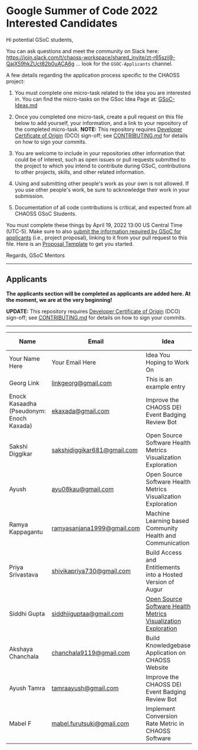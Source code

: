 # Google Summer of Code 2022 Interested Candidates

Hi potential GSoC students,

You can ask questions and meet the community on Slack here: https://join.slack.com/t/chaoss-workspace/shared_invite/zt-r65szij9-QajX59hkZUct82b0uACA6g  ... look for the `GSOC-Applicants` channel. 

A few details regarding the application process specific to the CHAOSS project:

1) You must complete one micro-task related to the idea you are interested in. You can find the micro-tasks on the GSoc Idea Page at: [GSoC-Ideas.md](./GSoC-Ideas.md)

2) Once you completed one micro-task, create a pull request on this file below to add yourself, your information, and a link to your repository of the completed micro-task. **NOTE:** This repository requires [Developer Certificate of Origin](https://developercertificate.org/) (DCO) sign-off; see [CONTRIBUTING.md](https://github.com/chaoss/governance/blob/master/CONTRIBUTING.md#code-or-document-change-contributions-github-interface) for details on how to sign your commits.

3) You are welcome to include in your repositories other information that could be of interest, such as open issues or pull requests submitted to the project to which you intend to contribute during GSoC, contributions to other projects, skills, and other related information.

4) Using and submitting other people's work as your own is not allowed. If you use other people's work, be sure to acknowledge their work in your submission.

6) Documentation of all code contributions is critical, and expected from all CHAOSS GSoC Students. 

You must complete these things by April 19, 2022 13:00 US Central Time (UTC-5). Make sure to also [submit the information required by GSoC for applicants](https://summerofcode.withgoogle.com/) (i.e., project proposal), linking to it from your pull request to this file. Here is an [Proposal Template](https://docs.google.com/document/d/1YZez6_hgp2dBybEsMZoQ-ONB9IawK4_OPISLHe9Tjew/edit) to get you started.

Regards,
GSoC Mentors

------

## Applicants
 
**The applicants section will be completed as applicants are added here. At the moment, we are at the very beginning!**

**UPDATE:** This repository requires [Developer Certificate of Origin](https://developercertificate.org/) (DCO) sign-off; see [CONTRIBUTING.md](https://github.com/chaoss/governance/blob/master/CONTRIBUTING.md#code-or-document-change-contributions-github-interface) for details on how to sign your commits. 

------

| Name | Email | Idea | Micro-Task Repository | Project Proposal | Submitted on GSOC | 
| --- | --- | --- | --- | --- | --- |
| Your Name Here | Your Email Here |  Idea You Hoping to Work On | Link to your Mico-task Repo | Link to Your Proposal | YES/NO |
| Georg Link | linkgeorg@gmail.com | This is an example entry | [Micro-task](https://github.com/chaoss/governance/blob/master/GSoC-Ideas.md) | [Proposal Template](https://docs.google.com/document/d/1YZez6_hgp2dBybEsMZoQ-ONB9IawK4_OPISLHe9Tjew/edit) | NO |
| Enock Kasaadha (Pseudonym: Enoch Kaxada) | ekaxada@gmail.com | Improve the CHAOSS DEI Event Badging Review Bot | [Micro-task](https://docs.google.com/document/d/1-aZJEzo_Clrx8EvYzI5SYYrlzTCH-yvBUQm6kUKWuFU/edit?usp=sharing) | [Proposal](https://docs.google.com/document/d/1QBo6PtokScEPnWaqaildl0N8rIVt0zMSRpaAuj8xXLU/edit?usp=sharing) | YES |
| Sakshi Diggikar | sakshidiggikar681@gmail.com | Open Source Software Health Metrics Visualization Exploration | [Microtasks Repository](https://github.com/thesakshidiggikar/chaoss-micro-task) | [Project Proposal](https://docs.google.com/document/d/1_mq8QDlm47g3dKjwOyiQ663Qak-ovayXE-Tfpsrg950/edit?usp=sharing) | |
| Ayush | ayu08kau@gmail.com | Open Source Software Health Metrics Visualization Exploration | https://github.com/ayush-8/chaoss-gsoc-application | 
| Ramya Kappagantu | ramyasanjana1999@gmail.com | Machine Learning based Community Health and Communication | [Micro-task](https://github.com/RamyaKappagantu/chaoss-augur-gsoc-22) | [Project Proposal](https://docs.google.com/document/d/1_94Ql_FBQER9by-8saUj74YxUs_TDVP9I6SvC5trU-U/edit?usp=sharing)| YES |
| Priya Srivastava | shivikapriya730@gmail.com | Build Access and Entitlements into a Hosted Version of Augur | [Microtasks Repository](https://github.com/Priya730/chaoss-micro-task) | | |
| Siddhi Gupta | siddhiiguptaa@gmail.com | [Open Source Software Health Metrics Visualization Exploration](https://github.com/chaoss/augur-community-reports/issues/34) | [Microtask Repository](https://github.com/siddhiiguptaa/CHAOSS-microtask) | [Project Proposal](https://docs.google.com/document/d/1C7nWJt4AKsE1ePIWsOYEzbAGwA8GchtxRfHfF0L4TOE/edit?usp=sharing) |   | 
| Akshaya Chanchala | chanchala9119@gmail.com | Build Knowledgebase Application on CHAOSS Website | [Micro-task](https://github.com/Akshaya101/gsoc-2022-KB) | [Proposal Template](https://drive.google.com/file/d/1ZMqGeyUVYn6UwlG-nYIfeWxdt-GJoUpB/view) | NO |
| Ayush Tamra | tamraayush@gmail.com | Improve the CHAOSS DEI Event Badging Review Bot | [Micro-task](https://docs.google.com/document/d/1EGBfgwb7iJHlGnrq6l0-dQrpHW92gxArkP6BxG4W-qE/edit?usp=sharing) | [Proposal](https://docs.google.com/document/d/1R0UKhAKr1OUzFsjvZmy2O1sreYv8KyMt5y_i-2w2tqk/edit?usp=sharing) | YES |
| Mabel F | mabel.furutsuki@gmail.com | Implement Conversion Rate Metric in CHAOSS Software | [Micro-task](https://github.com/mabelbot/chaoss-cr-microtasks) | [Project Proposal](https://docs.google.com/document/d/13qPORLQD3GNfZ9_8TZG4c9I_C4Pc-DfkH3VhTD7NgBM/edit?usp=sharing) | NO
